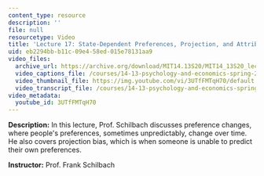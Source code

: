 ```yaml
---
content_type: resource
description: ''
file: null
resourcetype: Video
title: 'Lecture 17: State-Dependent Preferences, Projection, and Attribution Bias'
uid: eb2294bb-b11c-09e4-58ed-015e78131aa9
video_files:
  archive_url: https://archive.org/download/MIT14.13S20/MIT14_13S20_lec17_300k.mp4
  video_captions_file: /courses/14-13-psychology-and-economics-spring-2020/cdf4a6bdadff53d291f472749883d9aa_3UTfFMTqH70.vtt
  video_thumbnail_file: https://img.youtube.com/vi/3UTfFMTqH70/default.jpg
  video_transcript_file: /courses/14-13-psychology-and-economics-spring-2020/0475cfe3aa7a19653e8ee6ef02e948f7_3UTfFMTqH70.pdf
video_metadata:
  youtube_id: 3UTfFMTqH70
---
```


**Description:** In this lecture, Prof. Schilbach discusses preference changes, where people's preferences, sometimes unpredictably, change over time. He also covers projection bias, which is when someone is unable to predict their own preferences.

**Instructor:** Prof. Frank Schilbach